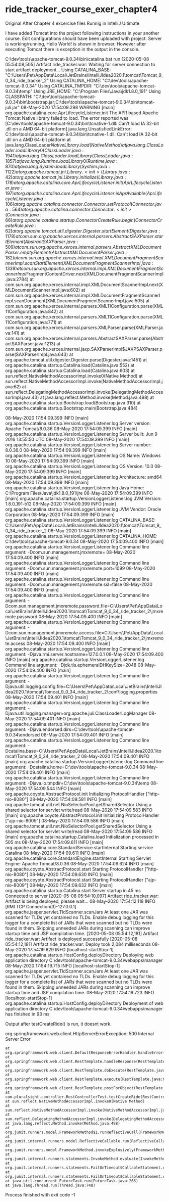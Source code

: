 # ride_tracker_course_exer_chapter4
Original After Chapter 4 excercise files
Runnig in IntelliJ Ultimate

I have added Tomcat into ths project following instructions in your another course. Edit configurations should have been uploaded with project. Server is working/running, Hello World! is shown in browser. However after executing Tomcat there is exception in the output in the console.

C:\dev\tools\apache-tomcat-9.0.34\bin\catalina.bat run
[2020-05-08 05:54:08,505] Artifact ride_tracker.war: Waiting for server connection to start artifact deployment...
Using CATALINA_BASE:   "C:\Users\Pet\AppData\Local\JetBrains\IntelliJIdea2020.1\tomcat\Tomcat_9_0_34_ride_tracker_2"
Using CATALINA_HOME:   "C:\dev\tools\apache-tomcat-9.0.34"
Using CATALINA_TMPDIR: "C:\dev\tools\apache-tomcat-9.0.34\temp"
Using JRE_HOME:        "C:\Program Files\Java\jdk1.8.0_191"
Using CLASSPATH:       "C:\dev\tools\apache-tomcat-9.0.34\bin\bootstrap.jar;C:\dev\tools\apache-tomcat-9.0.34\bin\tomcat-juli.jar"
08-May-2020 17:54:09.298 WARNING [main] org.apache.catalina.core.AprLifecycleListener.init The APR based Apache Tomcat Native library failed to load. The error reported was [C:\dev\tools\apache-tomcat-9.0.34\bin\tcnative-1.dll: Can't load IA 32-bit .dll on a AMD 64-bit platform]
 java.lang.UnsatisfiedLinkError: C:\dev\tools\apache-tomcat-9.0.34\bin\tcnative-1.dll: Can't load IA 32-bit .dll on a AMD 64-bit platform
	at java.lang.ClassLoader$NativeLibrary.load(Native Method)
	at java.lang.ClassLoader.loadLibrary0(ClassLoader.java:1941)
	at java.lang.ClassLoader.loadLibrary(ClassLoader.java:1857)
	at java.lang.Runtime.loadLibrary0(Runtime.java:870)
	at java.lang.System.loadLibrary(System.java:1122)
	at org.apache.tomcat.jni.Library.<init>(Library.java:42)
	at org.apache.tomcat.jni.Library.initialize(Library.java:178)
	at org.apache.catalina.core.AprLifecycleListener.init(AprLifecycleListener.java:197)
	at org.apache.catalina.core.AprLifecycleListener.isAprAvailable(AprLifecycleListener.java:106)
	at org.apache.catalina.connector.Connector.setProtocol(Connector.java:564)
	at org.apache.catalina.connector.Connector.<init>(Connector.java:66)
	at org.apache.catalina.startup.ConnectorCreateRule.begin(ConnectorCreateRule.java:62)
	at org.apache.tomcat.util.digester.Digester.startElement(Digester.java:1178)
	at com.sun.org.apache.xerces.internal.parsers.AbstractSAXParser.startElement(AbstractSAXParser.java:509)
	at com.sun.org.apache.xerces.internal.parsers.AbstractXMLDocumentParser.emptyElement(AbstractXMLDocumentParser.java:182)
	at com.sun.org.apache.xerces.internal.impl.XMLDocumentFragmentScannerImpl.scanStartElement(XMLDocumentFragmentScannerImpl.java:1339)
	at com.sun.org.apache.xerces.internal.impl.XMLDocumentFragmentScannerImpl$FragmentContentDriver.next(XMLDocumentFragmentScannerImpl.java:2784)
	at com.sun.org.apache.xerces.internal.impl.XMLDocumentScannerImpl.next(XMLDocumentScannerImpl.java:602)
	at com.sun.org.apache.xerces.internal.impl.XMLDocumentFragmentScannerImpl.scanDocument(XMLDocumentFragmentScannerImpl.java:505)
	at com.sun.org.apache.xerces.internal.parsers.XML11Configuration.parse(XML11Configuration.java:842)
	at com.sun.org.apache.xerces.internal.parsers.XML11Configuration.parse(XML11Configuration.java:771)
	at com.sun.org.apache.xerces.internal.parsers.XMLParser.parse(XMLParser.java:141)
	at com.sun.org.apache.xerces.internal.parsers.AbstractSAXParser.parse(AbstractSAXParser.java:1213)
	at com.sun.org.apache.xerces.internal.jaxp.SAXParserImpl$JAXPSAXParser.parse(SAXParserImpl.java:643)
	at org.apache.tomcat.util.digester.Digester.parse(Digester.java:1451)
	at org.apache.catalina.startup.Catalina.load(Catalina.java:552)
	at org.apache.catalina.startup.Catalina.load(Catalina.java:603)
	at sun.reflect.NativeMethodAccessorImpl.invoke0(Native Method)
	at sun.reflect.NativeMethodAccessorImpl.invoke(NativeMethodAccessorImpl.java:62)
	at sun.reflect.DelegatingMethodAccessorImpl.invoke(DelegatingMethodAccessorImpl.java:43)
	at java.lang.reflect.Method.invoke(Method.java:498)
	at org.apache.catalina.startup.Bootstrap.load(Bootstrap.java:310)
	at org.apache.catalina.startup.Bootstrap.main(Bootstrap.java:484)

08-May-2020 17:54:09.399 INFO [main] org.apache.catalina.startup.VersionLoggerListener.log Server version:        Apache Tomcat/8.0.36
08-May-2020 17:54:09.399 INFO [main] org.apache.catalina.startup.VersionLoggerListener.log Server built:          Jun 9 2016 13:55:50 UTC
08-May-2020 17:54:09.399 INFO [main] org.apache.catalina.startup.VersionLoggerListener.log Server number:         8.0.36.0
08-May-2020 17:54:09.399 INFO [main] org.apache.catalina.startup.VersionLoggerListener.log OS Name:               Windows 10
08-May-2020 17:54:09.399 INFO [main] org.apache.catalina.startup.VersionLoggerListener.log OS Version:            10.0
08-May-2020 17:54:09.399 INFO [main] org.apache.catalina.startup.VersionLoggerListener.log Architecture:          amd64
08-May-2020 17:54:09.399 INFO [main] org.apache.catalina.startup.VersionLoggerListener.log Java Home:             C:\Program Files\Java\jdk1.8.0_191\jre
08-May-2020 17:54:09.399 INFO [main] org.apache.catalina.startup.VersionLoggerListener.log JVM Version:           1.8.0_191-b12
08-May-2020 17:54:09.399 INFO [main] org.apache.catalina.startup.VersionLoggerListener.log JVM Vendor:            Oracle Corporation
08-May-2020 17:54:09.399 INFO [main] org.apache.catalina.startup.VersionLoggerListener.log CATALINA_BASE:         C:\Users\Pet\AppData\Local\JetBrains\IntelliJIdea2020.1\tomcat\Tomcat_9_0_34_ride_tracker_2
08-May-2020 17:54:09.399 INFO [main] org.apache.catalina.startup.VersionLoggerListener.log CATALINA_HOME:         C:\dev\tools\apache-tomcat-9.0.34
08-May-2020 17:54:09.400 INFO [main] org.apache.catalina.startup.VersionLoggerListener.log Command line argument: -Dcom.sun.management.jmxremote=
08-May-2020 17:54:09.400 INFO [main] org.apache.catalina.startup.VersionLoggerListener.log Command line argument: -Dcom.sun.management.jmxremote.port=1099
08-May-2020 17:54:09.400 INFO [main] org.apache.catalina.startup.VersionLoggerListener.log Command line argument: -Dcom.sun.management.jmxremote.ssl=false
08-May-2020 17:54:09.400 INFO [main] org.apache.catalina.startup.VersionLoggerListener.log Command line argument: -Dcom.sun.management.jmxremote.password.file=C:\Users\Pet\AppData\Local\JetBrains\IntelliJIdea2020.1\tomcat\Tomcat_9_0_34_ride_tracker_2\jmxremote.password
08-May-2020 17:54:09.400 INFO [main] org.apache.catalina.startup.VersionLoggerListener.log Command line argument: -Dcom.sun.management.jmxremote.access.file=C:\Users\Pet\AppData\Local\JetBrains\IntelliJIdea2020.1\tomcat\Tomcat_9_0_34_ride_tracker_2\jmxremote.access
08-May-2020 17:54:09.400 INFO [main] org.apache.catalina.startup.VersionLoggerListener.log Command line argument: -Djava.rmi.server.hostname=127.0.0.1
08-May-2020 17:54:09.400 INFO [main] org.apache.catalina.startup.VersionLoggerListener.log Command line argument: -Djdk.tls.ephemeralDHKeySize=2048
08-May-2020 17:54:09.400 INFO [main] org.apache.catalina.startup.VersionLoggerListener.log Command line argument: -Djava.util.logging.config.file=C:\Users\Pet\AppData\Local\JetBrains\IntelliJIdea2020.1\tomcat\Tomcat_9_0_34_ride_tracker_2\conf\logging.properties
08-May-2020 17:54:09.401 INFO [main] org.apache.catalina.startup.VersionLoggerListener.log Command line argument: -Djava.util.logging.manager=org.apache.juli.ClassLoaderLogManager
08-May-2020 17:54:09.401 INFO [main] org.apache.catalina.startup.VersionLoggerListener.log Command line argument: -Djava.endorsed.dirs=C:\dev\tools\apache-tomcat-9.0.34\endorsed
08-May-2020 17:54:09.401 INFO [main] org.apache.catalina.startup.VersionLoggerListener.log Command line argument: -Dcatalina.base=C:\Users\Pet\AppData\Local\JetBrains\IntelliJIdea2020.1\tomcat\Tomcat_9_0_34_ride_tracker_2
08-May-2020 17:54:09.401 INFO [main] org.apache.catalina.startup.VersionLoggerListener.log Command line argument: -Dcatalina.home=C:\dev\tools\apache-tomcat-9.0.34
08-May-2020 17:54:09.401 INFO [main] org.apache.catalina.startup.VersionLoggerListener.log Command line argument: -Djava.io.tmpdir=C:\dev\tools\apache-tomcat-9.0.34\temp
08-May-2020 17:54:09.544 INFO [main] org.apache.coyote.AbstractProtocol.init Initializing ProtocolHandler ["http-nio-8080"]
08-May-2020 17:54:09.581 INFO [main] org.apache.tomcat.util.net.NioSelectorPool.getSharedSelector Using a shared selector for servlet write/read
08-May-2020 17:54:09.583 INFO [main] org.apache.coyote.AbstractProtocol.init Initializing ProtocolHandler ["ajp-nio-8009"]
08-May-2020 17:54:09.586 INFO [main] org.apache.tomcat.util.net.NioSelectorPool.getSharedSelector Using a shared selector for servlet write/read
08-May-2020 17:54:09.586 INFO [main] org.apache.catalina.startup.Catalina.load Initialization processed in 505 ms
08-May-2020 17:54:09.611 INFO [main] org.apache.catalina.core.StandardService.startInternal Starting service Catalina
08-May-2020 17:54:09.611 INFO [main] org.apache.catalina.core.StandardEngine.startInternal Starting Servlet Engine: Apache Tomcat/8.0.36
08-May-2020 17:54:09.624 INFO [main] org.apache.coyote.AbstractProtocol.start Starting ProtocolHandler ["http-nio-8080"]
08-May-2020 17:54:09.630 INFO [main] org.apache.coyote.AbstractProtocol.start Starting ProtocolHandler ["ajp-nio-8009"]
08-May-2020 17:54:09.632 INFO [main] org.apache.catalina.startup.Catalina.start Server startup in 45 ms
Connected to server
[2020-05-08 05:54:10,097] Artifact ride_tracker.war: Artifact is being deployed, please wait...
08-May-2020 17:54:12.118 INFO [RMI TCP Connection(3)-127.0.0.1] org.apache.jasper.servlet.TldScanner.scanJars At least one JAR was scanned for TLDs yet contained no TLDs. Enable debug logging for this logger for a complete list of JARs that were scanned but no TLDs were found in them. Skipping unneeded JARs during scanning can improve startup time and JSP compilation time.
[2020-05-08 05:54:12,181] Artifact ride_tracker.war: Artifact is deployed successfully
[2020-05-08 05:54:12,181] Artifact ride_tracker.war: Deploy took 2,084 milliseconds
08-May-2020 17:54:19.629 INFO [localhost-startStop-1] org.apache.catalina.startup.HostConfig.deployDirectory Deploying web application directory C:\dev\tools\apache-tomcat-9.0.34\webapps\manager
08-May-2020 17:54:19.715 INFO [localhost-startStop-1] org.apache.jasper.servlet.TldScanner.scanJars At least one JAR was scanned for TLDs yet contained no TLDs. Enable debug logging for this logger for a complete list of JARs that were scanned but no TLDs were found in them. Skipping unneeded JARs during scanning can improve startup time and JSP compilation time.
08-May-2020 17:54:19.723 INFO [localhost-startStop-1] org.apache.catalina.startup.HostConfig.deployDirectory Deployment of web application directory C:\dev\tools\apache-tomcat-9.0.34\webapps\manager has finished in 93 ms



Output after testCreateRide() is run, it doesnt work.

org.springframework.web.client.HttpServerErrorException: 500 Internal Server Error

	at org.springframework.web.client.DefaultResponseErrorHandler.handleError(DefaultResponseErrorHandler.java:94)
	at org.springframework.web.client.RestTemplate.handleResponse(RestTemplate.java:700)
	at org.springframework.web.client.RestTemplate.doExecute(RestTemplate.java:653)
	at org.springframework.web.client.RestTemplate.execute(RestTemplate.java:613)
	at org.springframework.web.client.RestTemplate.postForObject(RestTemplate.java:380)
	at com.pluralsight.controller.RestControllerTest.testCreateRide(RestControllerTest.java:24)
	at sun.reflect.NativeMethodAccessorImpl.invoke0(Native Method)
	at sun.reflect.NativeMethodAccessorImpl.invoke(NativeMethodAccessorImpl.java:62)
	at sun.reflect.DelegatingMethodAccessorImpl.invoke(DelegatingMethodAccessorImpl.java:43)
	at java.lang.reflect.Method.invoke(Method.java:498)
	at org.junit.runners.model.FrameworkMethod$1.runReflectiveCall(FrameworkMethod.java:50)
	at org.junit.internal.runners.model.ReflectiveCallable.run(ReflectiveCallable.java:12)
	at org.junit.runners.model.FrameworkMethod.invokeExplosively(FrameworkMethod.java:47)
	at org.junit.internal.runners.statements.InvokeMethod.evaluate(InvokeMethod.java:17)
	at org.junit.internal.runners.statements.FailOnTimeout$CallableStatement.call(FailOnTimeout.java:298)
	at org.junit.internal.runners.statements.FailOnTimeout$CallableStatement.call(FailOnTimeout.java:292)
	at java.util.concurrent.FutureTask.run(FutureTask.java:266)
	at java.lang.Thread.run(Thread.java:748)

Process finished with exit code -1




